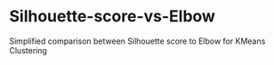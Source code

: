 # Silhouette-score-vs-Elbow
Simplified comparison between Silhouette score to Elbow for KMeans Clustering
